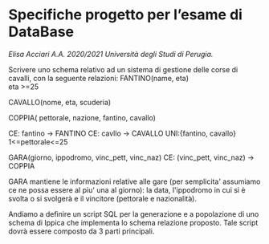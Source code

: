 # Specifiche progetto per l’esame di DataBase 
*Elisa Acciari A.A. 2020/2021
Università degli Studi di Perugia.*


Scrivere uno schema relativo ad un sistema di gestione delle corse di cavalli, con la seguente relazioni:
FANTINO(name, eta)  
eta >=25

CAVALLO(nome, eta, scuderia)

COPPIA( pettorale, nazione, fantino, cavallo)

CE: fantino -> FANTINO
CE: cavllo -> CAVALLO
UNI:{fantino, cavallo}
1<=pettorale<=25

GARA(giorno, ippodromo, vinc_pett, vinc_naz)
CE: (vinc_pett, vinc_naz) -> COPPIA

GARA mantiene le informazioni relative alle gare (per semplicita' assumiamo ce ne possa essere al piu' una al giorno): 
la data, l'ippodromo in cui si è svolta  o si svolgerà e il vincitore (pettorale e nazionalità).

Andiamo a definire un script SQL per la generazione e a popolazione di uno schema di Ippica che implementa lo schema relazione proposto.
Tale script dovrà essere composto da 3 parti principali.


